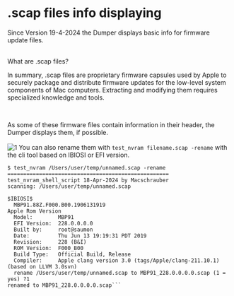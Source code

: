 # .scap files info displaying

Since Version 19-4-2024 the Dumper displays basic info for firmware update files.

<br>
What are .scap files?   

In summary, .scap files are proprietary firmware capsules used by Apple to securely package and distribute firmware updates for the low-level system components of Mac computers. Extracting and modifying them requires specialized knowledge and tools.

<br>


As some of these firmware files contain information in their header, the Dumper displays them, if possible.  
<br>
![1](https://raw.githubusercontent.com/Macschrauber/Macschrauber-s-Rom-Dump/main/assets/img_Dumper/scap%20files%20readout.png)
You can also rename them with `test_nvram filename.scap -rename` with the cli tool based on IBIOSI or EFI version.

```
$ test_nvram /Users/user/temp/unnamed.scap -rename
===================================================
test_nvram_shell_script 18-Apr-2024 by Macschrauber
scanning: /Users/user/temp/unnamed.scap

$IBIOSI$
  MBP91.88Z.F000.B00.1906131919
Apple Rom Version
  Model:        MBP91
  EFI Version:  228.0.0.0.0
  Built by:     root@saumon
  Date:         Thu Jun 13 19:19:31 PDT 2019
  Revision:     228 (B&I)
  ROM Version:  F000_B00
  Build Type:   Official Build, Release
  Compiler:     Apple clang version 3.0 (tags/Apple/clang-211.10.1) (based on LLVM 3.0svn)
  rename /Users/user/temp/unnamed.scap to MBP91_228.0.0.0.0.scap (1 = yes) ?1
renamed to MBP91_228.0.0.0.0.scap```
